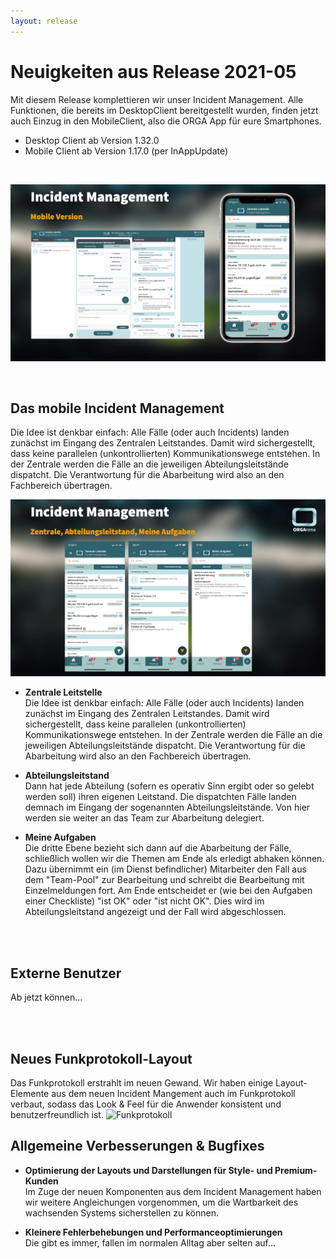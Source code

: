 ```yaml
---
layout: release
---
```


# Neuigkeiten aus Release 2021-05

Mit diesem Release komplettieren wir unser Incident Management. Alle Funktionen, die bereits im DesktopClient bereitgestellt wurden, finden jetzt auch Einzug in den MobileClient, also die ORGA App für eure Smartphones.

* Desktop Client ab Version 1.32.0
* Mobile Client ab Version 1.17.0 (per InAppUpdate)

<br>

![Funkprotokoll](Bilder/desktop-mobil.png)

<br>


## Das mobile Incident Management
Die Idee ist denkbar einfach: Alle Fälle (oder auch Incidents) landen zunächst im Eingang des Zentralen Leitstandes. Damit wird sichergestellt, dass keine parallelen (unkontrollierten) Kommunikationswege entstehen. In der Zentrale werden die Fälle an die jeweiligen Abteilungsleitstände dispatcht. Die Verantwortung für die Abarbeitung wird also an den Fachbereich übertragen.

![Funkprotokoll](Bilder/zentrale-abteilung-meins.png)

- **Zentrale Leitstelle**<br>
Die Idee ist denkbar einfach: Alle Fälle (oder auch Incidents) landen zunächst im Eingang des Zentralen Leitstandes. Damit wird sichergestellt, dass keine parallelen (unkontrollierten) Kommunikationswege entstehen. In der Zentrale werden die Fälle an die jeweiligen Abteilungsleitstände dispatcht. Die Verantwortung für die Abarbeitung wird also an den Fachbereich übertragen.

- **Abteilungsleitstand**<br>
Dann hat jede Abteilung (sofern es operativ Sinn ergibt oder so gelebt werden soll) ihren eigenen Leitstand. Die dispatchten Fälle landen demnach im Eingang der sogenannten Abteilungsleitstände. Von hier werden sie weiter an das Team zur Abarbeitung delegiert.

- **Meine Aufgaben**<br>
Die dritte Ebene bezieht sich dann auf die Abarbeitung der Fälle, schließlich wollen wir die Themen am Ende als erledigt abhaken können. Dazu übernimmt ein (im Dienst befindlicher) Mitarbeiter den Fall aus dem "Team-Pool" zur Bearbeitung und schreibt die Bearbeitung mit Einzelmeldungen fort. Am Ende entscheidet er (wie bei den Aufgaben einer Checkliste) "ist OK" oder "ist nicht OK". Dies wird im Abteilungsleitstand angezeigt und der Fall wird abgeschlossen.

<br>
<br>

## Externe Benutzer
Ab jetzt können...


<br>
<br>

## Neues Funkprotokoll-Layout
Das Funkprotokoll erstrahlt im neuen Gewand. Wir haben einige Layout-Elemente aus dem neuen Incident Mangement auch im Funkprotokoll verbaut, sodass das Look & Feel für die Anwender konsistent und benutzerfreundlich ist.
 ![Funkprotokoll](Videos/meine-aufgaben-02-fall-bearbeiten.gif)



## Allgemeine Verbesserungen & Bugfixes

- **Optimierung der Layouts und Darstellungen für Style- und Premium-Kunden**<br>
Im Zuge der neuen Komponenten aus dem Incident Management haben wir weitere Angleichungen vorgenommen, um die Wartbarkeit des wachsenden Systems sicherstellen zu können.

- **Kleinere Fehlerbehebungen und Performanceoptimierungen**<br>
Die gibt es immer, fallen im normalen Alltag aber selten auf...